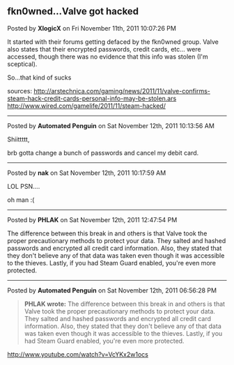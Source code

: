 ## fkn0wned...Valve got hacked
Posted by **XlogicX** on Fri November 11th, 2011 10:07:26 PM

It started with their forums getting defaced by the fkn0wned group. Valve also
states that their encrypted passwords, credit cards, etc... were accessed,
though there was no evidence that this info was stolen (I'm sceptical).

So...that kind of sucks

sources:
<http://arstechnica.com/gaming/news/2011/11/valve-confirms-steam-hack-credit-cards-personal-info-may-be-stolen.ars>
<http://www.wired.com/gamelife/2011/11/steam-hacked/>

--------------------------------------------------------------------------------

Posted by **Automated Penguin** on Sat November 12th, 2011 10:13:56 AM

Shiittttt,

brb gotta change a bunch of passwords and cancel my debit card.

--------------------------------------------------------------------------------

Posted by **nak** on Sat November 12th, 2011 10:17:59 AM

LOL PSN....

oh man :(

--------------------------------------------------------------------------------

Posted by **PHLAK** on Sat November 12th, 2011 12:47:54 PM

The difference between this break in and others is that Valve took the proper
precautionary methods to protect your data.  They salted and hashed passwords
and encrypted all credit card information.  Also, they stated that they don't
believe any of that data was taken even though it was accessible to the thieves.
Lastly, if you had Steam Guard enabled, you're even more protected.

--------------------------------------------------------------------------------

Posted by **Automated Penguin** on Sat November 12th, 2011 06:56:28 PM

> **PHLAK wrote:**
> The difference between this break in and others is that Valve took the proper
> precautionary methods to protect your data.  They salted and hashed passwords
> and encrypted all credit card information.  Also, they stated that they don't
> believe any of that data was taken even though it was accessible to the
> thieves.  Lastly, if you had Steam Guard enabled, you're even more protected.

<http://www.youtube.com/watch?v=VcYKx2w1ocs>

